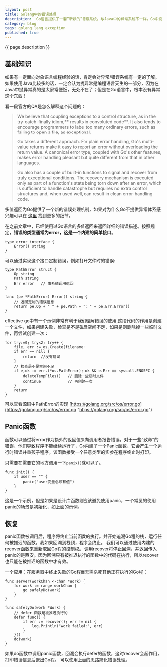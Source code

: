 ```yaml
---
layout: post
title: Golang中的错误处理
description:  Go语言提供了一套“新颖的”错误系统，与Java中的异常系统不一样，Go中没有抛出异常的概念
category: blog
tags: golang lang exception
published: true
---
```


{{ page.description }} 

## 基础知识 ##
如果有一定面向对象语言编程经验的话，肯定会对异常/错误系统有一定的了解。如果使用Java比较多的话，一定会认为抛异常是编程语言天生的一部分，因为在Java中抛异常真的是太家常便饭，无处不在了；但是在Go语言中，根本没有异常这个东西！

看一段官方的QA是怎么解释这个问题的：

> We believe that coupling exceptions to a control structure, as in the try-catch-finally idiom,** results in convoluted code**. It also tends to encourage programmers to label too many ordinary errors, such as failing to open a file, as exceptional.
> 
> Go takes a different approach. For plain error handling, Go's multi-value returns make it easy to report an error without overloading the return value. A canonical error type, coupled with Go's other features, makes error handling pleasant but quite different from that in other languages.
> 
> Go also has a couple of built-in functions to signal and recover from truly exceptional conditions. The recovery mechanism is executed only as part of a function's state being torn down after an error, which is sufficient to handle catastrophe but requires no extra control structures and, when used well, can result in clean error-handling code.

多值返回为Go提供了一个新的错误处理机制，如果对为什么Go不提供异常体系感兴趣可以在 [这里](https://golang.org/doc/articles/defer_panic_recover.html) 找到更多的细节。

在之前文章中，已经使用过Go语言的多值返回来返回详细的错误描述。按照规定，**错误的类型通常为error，这是一个内建的简单接口**。

```golang
type error interface {
	Error() string
}
```

可以通过实现这个接口定制错误，例如打开文件时的错误:

```golang
type PathError struct {
	Op string
	Path string
	Err error	// 由系统调用返回
}

fanc (pe *PathError) Error() string {
	// 返回定制的错误信息
	return pe.Op + " " + pe.Path + ": " + pe.Err.Error()
}
```
effective go中有一个示例非常有利于我们理解错误的使用,这段代码的作用是创建一个文件，如果创建失败，检查是不是磁盘空间不足，如果是则删除掉一些临时文件，再尝试创建一次：

```
for try:=0; try<2; try++ {
	file, err := os.Create(filename)
	if err == nill {
		return  //没有错误
	}
	// 检查是不是空间不足
	if e,ok := err.(*os.PathError); ok && e.Err == syscall.ENOSPC {
		deleteTempFiles()  	// 删除一些临时文件
		continue 			// 再创建一次
	}
	return
}
```
可以查看源码中PathError的实现 [https://golang.org/src/os/error.go](https://golang.org/src/os/error.go "https://golang.org/src/os/error.go")

## Panic函数 ##
函数可以通过将error作为额外的返回值来向调用者报告错误，对于一些“致命”的错误，他们导致程序不能继续运行了，Go内建了一个Panic函数，它会产生一个运行时错误并重孩子程序。该函数接受一个任意类型的实参在程序终止时打印。

只需要在需要它的地方调用一下```panix()```就可以了。

```
func init() {
	if user == "" {
		panic("user变量必须有值")
	}
}
```

这是一个示例，但是如果是设计库函数则应该避免使用panic，一个常见的使用panic的场景是初始化，如上面的示例。

## 恢复 ##
panic函数被调用后，程序将终止当前函数的执行。并开始追溯Go程的栈，运行任何被推迟的函数。我如果回溯到栈顶，程序会终止。
我们可以通过使用内建的recover函数来重新取回Go程的控制权。
调用recover将停止回溯，并返回传入panic的是西安。因为回溯只有被推迟执行的函数中的代码在执行，所以recover也只能在被推迟的函数中才有效。

一个应用：在服务器中终止失败的Go程而无需杀死其他正在执行的Go程：

```golang
func server(workChan <-chan *Work) {
	for work := range workChan {
		go safelyDo(work)
	}
}

func safelyDo(work *Work) {
	// defer 函数是被推迟执行的
	defer func() {
		if err := recover(); err != nil {
			log.Println("work failed:", err)
		}
	}()
	do(work)
}
```
如果do函数中调用panic函数，回溯会执行defer的函数，这时recover会起作用，打印错误信息后退出Go程。
可以使用上面的思路简化错误处理。